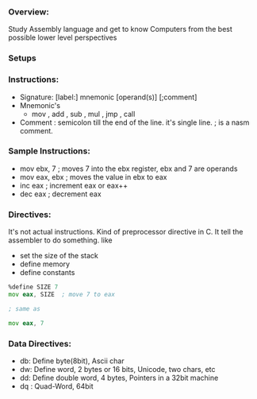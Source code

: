 ### Overview:
Study Assembly language and get to know Computers from the best possible lower level perspectives

### Setups

### Instructions:
* Signature: [label:] mnemonic [operand(s)] [;comment]
* Mnemonic's
    - mov , add , sub , mul , jmp , call
* Comment : semicolon till the end of the line. it's single line. ; is a nasm comment.

### Sample Instructions:
* mov ebx, 7 ; moves 7 into the ebx register, ebx and 7 are operands
* mov eax, ebx ; moves the value in ebx to eax
* inc eax ; increment eax or eax++
* dec eax ; decrement eax


### Directives:
It's not actual instructions. Kind of preprocessor directive in C. It tell the assembler to do something. like
- set the size of the stack
- define memory
- define constants
```asm
%define SIZE 7 
mov eax, SIZE  ; move 7 to eax

; same as

mov eax, 7
```

### Data Directives:
* db: Define byte(8bit), Ascii char
* dw: Define word, 2 bytes or 16 bits, Unicode, two chars, etc
* dd: Define double word, 4 bytes, Pointers in a 32bit machine
* dq : Quad-Word, 64bit